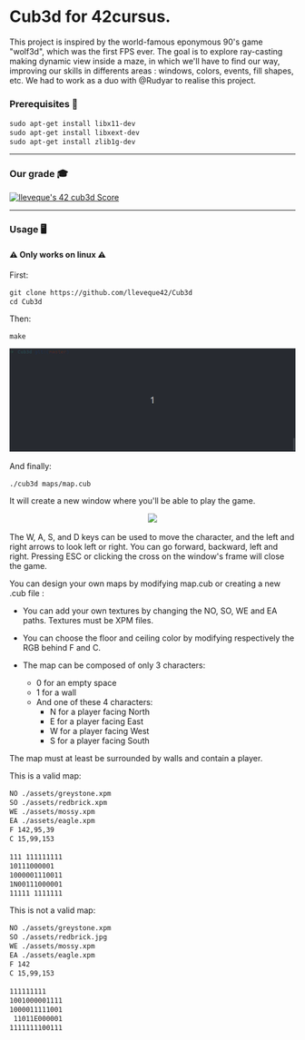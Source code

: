 # Cub3d for 42cursus.
This project is inspired by the world-famous eponymous 90's game "wolf3d", which was the first FPS ever. 
The goal is to explore ray-casting making dynamic view inside a maze, in which we'll have to find our way, 
improving our skills in differents areas : windows, colors, events, fill shapes, etc. 
We had to work as a duo with @Rudyar to realise this project.

### Prerequisites :wrench:

    sudo apt-get install libx11-dev
    sudo apt-get install libxext-dev
    sudo apt-get install zlib1g-dev

---

### Our grade :mortar_board:
[![lleveque's 42 cub3d Score](https://badge42.vercel.app/api/v2/clc6bxaur00060fmon220zhly/project/2595433)](https://github.com/JaeSeoKim/badge42)

---

### Usage :desktop_computer:

#### :warning: Only works on linux :warning:

First:

    git clone https://github.com/lleveque42/Cub3d
    cd Cub3d
    
Then:
    
    make
    
<p align="center">
    <img src="https://github.com/Rudyar/Cub3d/blob/master/readme/make-cub3d.gif">
</p>

And finally:

    ./cub3d maps/map.cub

It will create a new window where you'll be able to play the game.

<p align="center">
    <img src="https://github.com/Rudyar/Cub3d/blob/master/readme/run-cub3d.gif">
</p>

The W, A, S, and D keys can be used to move the character, and the left and right arrows to look left or right.
You can go forward, backward, left and right. 
Pressing ESC or clicking the cross on the window's frame will close the game.

You can design your own maps by modifying map.cub or creating a new .cub file :

- You can add your own textures by changing the NO, SO, WE and EA paths. Textures must be XPM files.

- You can choose the floor and ceiling color by modifying respectively the RGB behind F and C.

- The map can be composed of only 3 characters:
  - 0 for an empty space  
  - 1 for a wall
  - And one of these 4 characters:
    - N for a player facing North
    - E for a player facing East
    - W for a player facing West
    - S for a player facing South

The map must at least be surrounded by walls and contain a player.  

This is a valid map:
   
    NO ./assets/greystone.xpm
    SO ./assets/redbrick.xpm
    WE ./assets/mossy.xpm
    EA ./assets/eagle.xpm
    F 142,95,39
    C 15,99,153

    111 111111111  
    10111000001  
    1000001110011  
    1N00111000001  
    11111 1111111  

This is not a valid map:

    NO ./assets/greystone.xpm
    SO ./assets/redbrick.jpg
    WE ./assets/mossy.xpm
    EA ./assets/eagle.xpm
    F 142
    C 15,99,153
    
    111111111  
    1001000001111  
    1000011111001  
     11011E000001  
    1111111100111  
